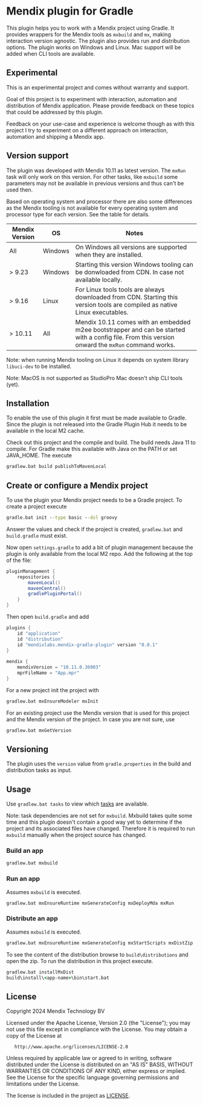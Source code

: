# Mendix plugin for Gradle

This plugin helps you to work with a Mendix project using Gradle. It provides 
wrappers for the Mendix tools as `mxbuild` and `mx`, making interaction
version agnostic. The plugin also provides run and distribution options. The
plugin works on Windows and Linux. Mac support will be added when CLI tools
are available.

## Experimental

This is an experimental project and comes without warranty and support.

Goal of this project is to experiment with interaction, automation and
distribution of Mendix application. Please provide feedback on these 
topics that could be addressed by this plugin. 

Feedback on your use-case and experience is welcome though as with this 
project I try to experiment on a different approach on interaction, 
automation and shipping a Mendix app.

## Version support

The plugin was developed with Mendix 10.11 as latest version. The `mxRun` 
task will only work  on this version. For other tasks, like `mxbuild` some
parameters may not be available in previous versions and thus can't be used
then.

Based on operating system and processor there are also some differences as
the Mendix tooling is not available for every operating system and processor
type for each version. See the table for details.

| Mendix Version | OS       | Notes                                                                                                                                            | 
|----------------|----------|--------------------------------------------------------------------------------------------------------------------------------------------------|
| All            | Windows  | On Windows all versions are supported when they are installed.                                                                                   |
| \> 9.23        | Windows  | Starting this version Windows tooling can be donwloaded from CDN. In case not available locally.                                                 |
| \> 9.16        | Linux    | For Linux tools tools are always downloaded from CDN. Starting this version tools are compiled as native Linux executables.                      |
| \> 10.11       | All      | Mendix 10.11 comes with an embedded m2ee bootstrapper and can be started with a config file. From this version onward the `mxRun` command works. |

Note: when running Mendix tooling on Linux it depends on system library 
`libuci-dev` to be installed.

Note: MacOS is not supported as StudioPro Mac doesn't ship CLI tools (yet).


## Installation

To enable the use of this plugin it first must be made available to Gradle.
Since the plugin is not released into the Gradle Plugin Hub it needs to be
available in the local M2 cache. 

Check out this project and the compile and build. The build needs Java 11 to
compile. For Gradle make this available with Java on the PATH or set JAVA_HOME.
The execute

```bat
gradlew.bat build publishToMavenLocal
```

## Create or configure a Mendix project

To use the plugin your Mendix project needs to be a Gradle project. To create 
a project execute

```bat
gradle.bat init --type basic --dsl groovy
```

Answer the values and check if the project is created, `gradlew.bat` and 
`build.gradle` must exist. 

Now open `settings.gradle` to add a bit of plugin management because the
plugin is only available from the local M2 repo. Add the following at the top
of the file:

```groovy
pluginManagement {
    repositories {
        mavenLocal()
        mavenCentral()
        gradlePluginPortal()
    }
}
```

Then open `build.gradle` and add 

```groovy
plugins {
    id "application"
    id "distribution"
    id "mendixlabs.mendix-gradle-plugin" version "0.0.1"
}
 
mendix {
    mendixVersion = "10.11.0.36903"
    mprFileName = "App.mpr"
}
```

For a new project init the project with

```bat
gradlew.bat mxEnsureModeler mxInit
```

For an existing project use the Mendix version that is used for this project
and the Mendix version of the project. In case you are not sure, use

```bat
gradlew.bat mxGetVersion
```

## Versioning

The plugin uses the `version` value from `gradle.properties` in the build 
and distribution tasks as input.

## Usage

Use `gradlew.bat tasks` to view which [tasks](docs/tasks.md) are available.

Note: task dependencies are not set for `mxbuild`. Mxbuild takes quite some 
time and this plugin doesn't contain a good way yet to determine if the 
project and its associated files have changed. Therefore it is required to
run `mxbuild` manually when the project source has changed.


### Build an app

```bat
gradlew.bat mxbuild
```

### Run an app

Assumes `mxbuild` is executed.

```bat
gradlew.bat mxEnsureRuntime mxGenerateConfig mxDeployMda mxRun
```

### Distribute an app

Assumes `mxbuild` is executed.

```bat
gradlew.bat mxEnsureRuntime mxGenerateConfig mxStartScripts mxDistZip
```

To see the content of the distribution browse to `build\distributions` and 
open the zip. To run the distribution in this project execute.

```bat
gradlew.bat installMxDist
build\install\<app-name>\bin\start.bat
```

## License

Copyright 2024 Mendix Technology BV

Licensed under the Apache License, Version 2.0 (the "License");
you may not use this file except in compliance with the License.
You may obtain a copy of the License at

       http://www.apache.org/licenses/LICENSE-2.0

Unless required by applicable law or agreed to in writing, software
distributed under the License is distributed on an "AS IS" BASIS,
WITHOUT WARRANTIES OR CONDITIONS OF ANY KIND, either express or implied.
See the License for the specific language governing permissions and
limitations under the License.

The license is included in the project as [LICENSE](LICENSE).  